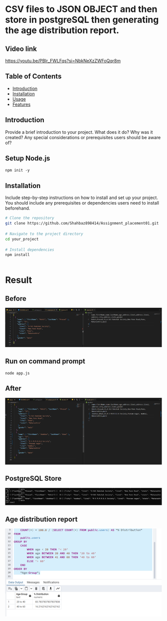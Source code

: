 #  CSV files to JSON OBJECT and then store in postgreSQL then generating the age distribution report.

## Video link
https://youtu.be/PBlr_FWLFqs?si=NbkNeXzZWFoQqr8m

## Table of Contents

- [Introduction](#introduction)
- [Installation](#installation)
- [Usage](#usage)
- [Features](#features)



## Introduction

Provide a brief introduction to your project. What does it do? Why was it created? Any special considerations or prerequisites users should be aware of?

## Setup Node.js

```
npm init -y
```

## Installation

Include step-by-step instructions on how to install and set up your project. You should include any prerequisites or dependencies users need to install beforehand.

```bash
# Clone the repository
git clone https://github.com/Shahbaz898414/Assignment_placement01.git

# Navigate to the project directory
cd your_project

# Install dependencies
npm install
 
```

# Result
## Before
![alt text](image.png)

## Run on command prompt
```
node app.js
```

## After
![alt text](image-2.png)

## PostgreSQL Store
![alt text](image-3.png)

## Age distribution report
![alt text](image-4.png)
